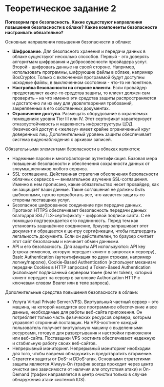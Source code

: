 # Теоретическое задание 2
**Поговорим про безопасность. Какие существуют направления повышения безопасности в облаке?
Какие компоненты безопасности настраивать обязательно?**

Основные направления повышения безопасности в облаке:
* **Шифрование**. Для безопасного хранения  и передачи данных в облаке существуют несколько способов. Первый - это доверять алгоритмам шифрования и добросовесности провйадера услуг. Второй - шифровать данные на своей стороне. Например, использовать программы, шифрующие файлы в облаке, например BoxCryptor. Только с включенной программой будут доступны исходные файлы, в выключенном состоянии - что-то не понятное.
* **Настройка безопасности на стороне клиента**. Если провайдер предоставляет какие-то средства защиты, то клиент должен сам проверить – на что именно эти средства защиты распространяются и достаточно ли их ему для удовлетворения требований, закрепленных в его собственных документах.
* **Ограничение доступа**. Размещать оборудование в охраняемых помещениях уровня Tier III или IV. Этот сертификат характеризует отказоустойчивость и надежность инфраструктуры ЦОД. Физический доступ к «железу» имеет крайне ограниченный круг доверенных лиц. Дополнительный уровень защиты обеспечивает система видеонаблюдения с архивом записей.
 

Обязательными элементами безопасности в облаках являются:
* Надежные пароли и многофакторная аутентификация. Базовая мера повышения безопасности и обеспечения сохранности данных от злоумышленников любого сервиса.
* SSL-соглашение. Действенная стратегия обеспечения безопасности облачных сервисов — внимательное изучение SSL-соглашения. Именно в нем прописано, какие обязательство несет провайдер, как он защищает ваши данные. Такие соглашения не должны быть шаблонными, нужно проработать все, что касается защиты со стороны поставщика услуг.
* Безопасное шифрованное соединение при передаче данных. Протокол HTTPS обеспечивает безопасность передачи данных благодаря SSL/TLS-сертификату - цифровой подписи сайта. С её помощью подтверждается его подлинность. Перед тем как установить защищённое соединение, браузер запрашивает этот документ и обращается к центру сертификации, чтобы подтвердить легальность документа. Если он действителен, то браузер считает этот сайт безопасным и начинает обмен данными.
* API и его безопасность. Для защиты API используются: API key (строка символов, которую передает клиент в запросах к серверу), Basic Authentication (аутентификация по двум строкам, например логину/паролю), Cookie-Based Authentication (использует механизм передачи Cookies в HTTP запросах) и Token-Based Authentication (использует подписанный сервером токен (bearer token), который клиент передает на сервер в заголовке Authorization HTTP с ключевым словом Bearer или в теле запроса).

Дополнительные средства повышения безопасности в облаке:
* Услуга Virtual Private Server(VPS). Виртуальный частный сервер – это машина, на которой находится все программное обеспечение и все данные, необходимые для работы веб-сайта приложения. Он потребляет только часть физических ресурсов сервера, которым управляет сторонний поставщик. На VPS-хостинге каждый пользователь получает виртуальную машину с выделенными ресурсами, готовую для развертывания и настройки приложения или веб-сайта. Поставщики VPS-хостинга обеспечивают надежную и стабильную работу своих веб-сайтов.
* Непрерывный мониторинг. Непрерывный мониторинг необходим для того, чтобы вовремя обнаружить и предотвратить вторжение.
* Стратегия защиты от DoS- и DDoS-атак. Основными стратегиями защиты являются Always-On (трафик всегда проходит через центр очистки вне зависимости от наличия или отсутствия атаки) и On-Demand (трафик направляется в центр очистки только в случае обнаружения атаки системой IDS).

